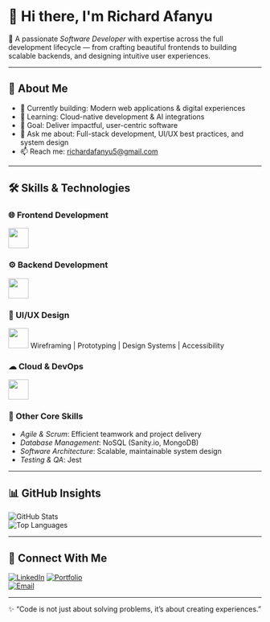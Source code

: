 # 👋 Hi there, I'm Richard Afanyu

🚀 A passionate *Software Developer* with expertise across the full development lifecycle — from crafting beautiful frontends to building scalable backends, and designing intuitive user experiences.  

---

## 💼 About Me  
- 🔭 Currently building: Modern web applications & digital experiences  
- 🌱 Learning: Cloud-native development & AI integrations  
- 🎯 Goal: Deliver impactful, user-centric software  
- 💬 Ask me about: Full-stack development, UI/UX best practices, and system design  
- 📫 Reach me: richardafanyu5@gmail.com

---

## 🛠 Skills & Technologies  

### 🌐 Frontend Development  
<img src="https://skillicons.dev/icons?i=html,css,js,ts,react,nextjs,tailwind" height="40" />

### ⚙ Backend Development  
<img src="https://skillicons.dev/icons?i=nodejs,express,python,sanity.io" height="40" />

### 🎨 UI/UX Design  
<img src="https://skillicons.dev/icons?i=figma,xd,photoshop,illustrator" height="40" />  
Wireframing | Prototyping | Design Systems | Accessibility  

### ☁ Cloud & DevOps  
<img src="https://skillicons.dev/icons?i=git,github" height="40" />  

### 🧠 Other Core Skills  
- *Agile & Scrum*: Efficient teamwork and project delivery  
- *Database Management*: NoSQL (Sanity.io, MongoDB)  
- *Software Architecture*: Scalable, maintainable system design  
- *Testing & QA*: Jest 

---

## 📊 GitHub Insights  
![GitHub Stats](https://github-readme-stats.vercel.app/api?username=Richard-Afanyu)  
![Top Languages](https://github-readme-stats.vercel.app/api/top-langs/?username=Richard-Afanyu&layout=compact&theme=default)  

---

## 🤝 Connect With Me  
[![LinkedIn](https://img.shields.io/badge/LinkedIn-Profile-blue?style=flat&logo=linkedin)](https://www.linkedin.com/in/richard-afanyu-9b2069324/) 
[![Portfolio](https://img.shields.io/badge/Portfolio-Website-informational?style=flat&logo=google-chrome&logoColor=white&color=2bbc8a)](https://richardafanyu.netlify.app)  
[![Email](https://img.shields.io/badge/Email-Contact-informational?style=flat&logo=gmail&logoColor=white&color=2bbc8a)](mailto:your.richardafanyu5@gmail.com)  

---

✨ “Code is not just about solving problems, it’s about creating experiences.”
